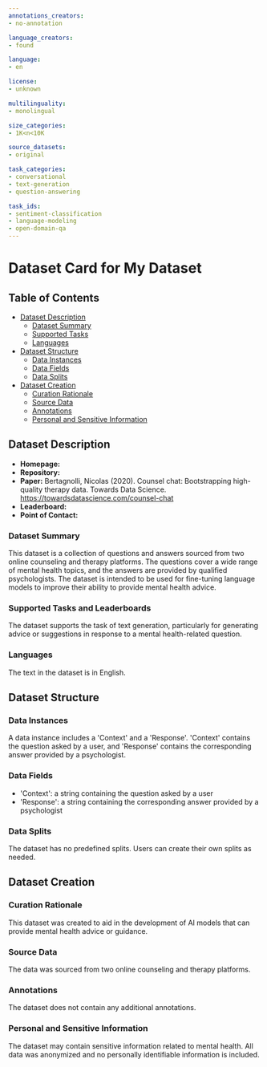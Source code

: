 ```yaml
---
annotations_creators:
- no-annotation

language_creators:
- found

language:
- en

license:
- unknown

multilinguality:
- monolingual

size_categories:
- 1K<n<10K

source_datasets:
- original

task_categories:
- conversational
- text-generation
- question-answering

task_ids:
- sentiment-classification
- language-modeling
- open-domain-qa
---
```


# Dataset Card for My Dataset

## Table of Contents
- [Dataset Description](#dataset-description)
  - [Dataset Summary](#dataset-summary)
  - [Supported Tasks](#supported-tasks-and-leaderboards)
  - [Languages](#languages)
- [Dataset Structure](#dataset-structure)
  - [Data Instances](#data-instances)
  - [Data Fields](#data-instances)
  - [Data Splits](#data-splits)
- [Dataset Creation](#dataset-creation)
  - [Curation Rationale](#curation-rationale)
  - [Source Data](#source-data)
  - [Annotations](#annotations)
  - [Personal and Sensitive Information](#personal-and-sensitive-information)

## Dataset Description

- **Homepage:**
- **Repository:**
- **Paper:** Bertagnolli, Nicolas (2020). Counsel chat: Bootstrapping high-quality therapy data. Towards Data Science. https://towardsdatascience.com/counsel-chat
- **Leaderboard:**
- **Point of Contact:**

### Dataset Summary

This dataset is a collection of questions and answers sourced from two online counseling and therapy platforms. The questions cover a wide range of mental health topics, and the answers are provided by qualified psychologists. The dataset is intended to be used for fine-tuning language models to improve their ability to provide mental health advice.

### Supported Tasks and Leaderboards

The dataset supports the task of text generation, particularly for generating advice or suggestions in response to a mental health-related question.

### Languages

The text in the dataset is in English.

## Dataset Structure

### Data Instances

A data instance includes a 'Context' and a 'Response'. 'Context' contains the question asked by a user, and 'Response' contains the corresponding answer provided by a psychologist.

### Data Fields

- 'Context': a string containing the question asked by a user
- 'Response': a string containing the corresponding answer provided by a psychologist

### Data Splits

The dataset has no predefined splits. Users can create their own splits as needed.

## Dataset Creation

### Curation Rationale

This dataset was created to aid in the development of AI models that can provide mental health advice or guidance. 

### Source Data

The data was sourced from two online counseling and therapy platforms.

### Annotations

The dataset does not contain any additional annotations.

### Personal and Sensitive Information

The dataset may contain sensitive information related to mental health. All data was anonymized and no personally identifiable information is included.